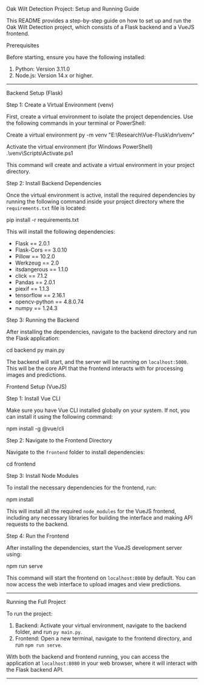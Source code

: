 Oak Wilt Detection Project: Setup and Running Guide

This README provides a step-by-step guide on how to set up and run the Oak Wilt Detection project, which consists of a Flask backend and a VueJS frontend.

Prerequisites

Before starting, ensure you have the following installed:

1. Python: Version 3.11.0
2. Node.js: Version 14.x or higher.

---

Backend Setup (Flask)

 Step 1: Create a Virtual Environment (venv)

First, create a virtual environment to isolate the project dependencies. Use the following commands in your terminal or PowerShell:

 Create a virtual environment
py -m venv "E:\Research\Vue-Flusk\dnr\venv"

 Activate the virtual environment (for Windows PowerShell)
.\venv\Scripts\Activate.ps1


This command will create and activate a virtual environment in your project directory.

 Step 2: Install Backend Dependencies

Once the virtual environment is active, install the required dependencies by running the following command inside your project directory where the `requirements.txt` file is located:

pip install -r requirements.txt

This will install the following dependencies:

- Flask == 2.0.1
- Flask-Cors == 3.0.10
- Pillow == 10.2.0
- Werkzeug == 2.0
- itsdangerous == 1.1.0
- click == 7.1.2
- Pandas == 2.0.1
- piexif == 1.1.3
- tensorflow == 2.16.1
- opencv-python == 4.8.0.74
- numpy == 1.24.3

 Step 3: Running the Backend

After installing the dependencies, navigate to the backend directory and run the Flask application:

cd backend
py main.py

The backend will start, and the server will be running on `localhost:5000`. This will be the core API that the frontend interacts with for processing images and predictions.

Frontend Setup (VueJS)

 Step 1: Install Vue CLI

Make sure you have Vue CLI installed globally on your system. If not, you can install it using the following command:

npm install -g @vue/cli

 Step 2: Navigate to the Frontend Directory

Navigate to the `frontend` folder to install dependencies:

cd frontend

 Step 3: Install Node Modules

To install the necessary dependencies for the frontend, run:

npm install

This will install all the required `node_modules` for the VueJS frontend, including any necessary libraries for building the interface and making API requests to the backend.

 Step 4: Run the Frontend

After installing the dependencies, start the VueJS development server using:

npm run serve

This command will start the frontend on `localhost:8080` by default. You can now access the web interface to upload images and view predictions.

---

 Running the Full Project

To run the project:

1. Backend: Activate your virtual environment, navigate to the backend folder, and run `py main.py`.
2. Frontend: Open a new terminal, navigate to the frontend directory, and run `npm run serve`.

With both the backend and frontend running, you can access the application at `localhost:8080` in your web browser, where it will interact with the Flask backend API.

---
